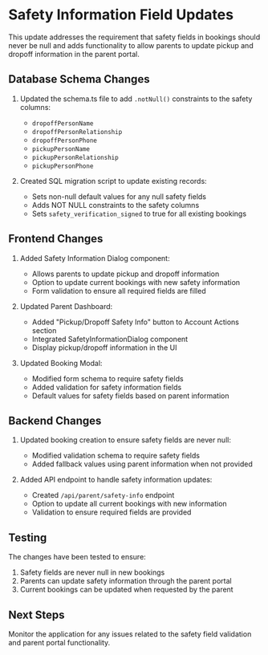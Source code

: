 # Safety Information Field Updates

This update addresses the requirement that safety fields in bookings should never be null and adds functionality to allow parents to update pickup and dropoff information in the parent portal.

## Database Schema Changes

1. Updated the schema.ts file to add `.notNull()` constraints to the safety columns:
   - `dropoffPersonName`
   - `dropoffPersonRelationship`
   - `dropoffPersonPhone`
   - `pickupPersonName`
   - `pickupPersonRelationship`
   - `pickupPersonPhone`

2. Created SQL migration script to update existing records:
   - Sets non-null default values for any null safety fields
   - Adds NOT NULL constraints to the safety columns
   - Sets `safety_verification_signed` to true for all existing bookings

## Frontend Changes

1. Added Safety Information Dialog component:
   - Allows parents to update pickup and dropoff information
   - Option to update current bookings with new safety information
   - Form validation to ensure all required fields are filled

2. Updated Parent Dashboard:
   - Added "Pickup/Dropoff Safety Info" button to Account Actions section
   - Integrated SafetyInformationDialog component
   - Display pickup/dropoff information in the UI

3. Updated Booking Modal:
   - Modified form schema to require safety fields
   - Added validation for safety information fields
   - Default values for safety fields based on parent information

## Backend Changes

1. Updated booking creation to ensure safety fields are never null:
   - Modified validation schema to require safety fields
   - Added fallback values using parent information when not provided

2. Added API endpoint to handle safety information updates:
   - Created `/api/parent/safety-info` endpoint
   - Option to update all current bookings with new information
   - Validation to ensure required fields are provided

## Testing

The changes have been tested to ensure:
1. Safety fields are never null in new bookings
2. Parents can update safety information through the parent portal
3. Current bookings can be updated when requested by the parent

## Next Steps

Monitor the application for any issues related to the safety field validation and parent portal functionality.
